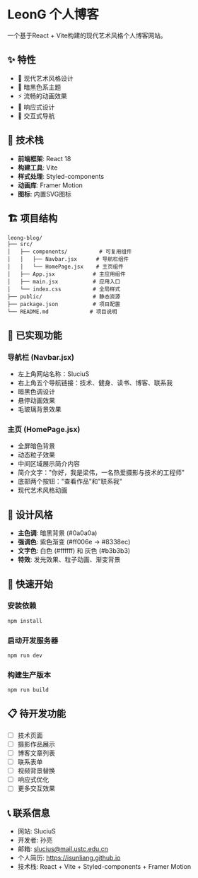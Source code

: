 # LeonG 个人博客

一个基于React + Vite构建的现代艺术风格个人博客网站。

## ✨ 特性

- 🎨 现代艺术风格设计
- 🌙 暗黑色系主题
- ⚡ 流畅的动画效果
- 📱 响应式设计
- 🎯 交互式导航

## 🚀 技术栈

- **前端框架**: React 18
- **构建工具**: Vite
- **样式处理**: Styled-components
- **动画库**: Framer Motion
- **图标**: 内置SVG图标

## 🏗️ 项目结构

```
leong-blog/
├── src/
│   ├── components/          # 可复用组件
│   │   ├── Navbar.jsx      # 导航栏组件
│   │   └── HomePage.jsx    # 主页组件
│   ├── App.jsx            # 主应用组件
│   ├── main.jsx           # 应用入口
│   └── index.css          # 全局样式
├── public/                # 静态资源
├── package.json           # 项目配置
└── README.md             # 项目说明
```

## 🎯 已实现功能

### 导航栏 (Navbar.jsx)
- 左上角网站名称：SluciuS
- 右上角五个导航链接：技术、健身、读书、博客、联系我
- 暗黑色调设计
- 悬停动画效果
- 毛玻璃背景效果

### 主页 (HomePage.jsx)
- 全屏暗色背景
- 动态粒子效果
- 中间区域展示简介内容
- 简介文字："你好，我是梁伟，一名热爱摄影与技术的工程师"
- 底部两个按钮："查看作品"和"联系我"
- 现代艺术风格动画

## 🎨 设计风格

- **主色调**: 暗黑背景 (#0a0a0a)
- **强调色**: 紫色渐变 (#ff006e → #8338ec)
- **文字色**: 白色 (#ffffff) 和 灰色 (#b3b3b3)
- **特效**: 发光效果、粒子动画、渐变背景

## 🚀 快速开始

### 安装依赖
```bash
npm install
```

### 启动开发服务器
```bash
npm run dev
```

### 构建生产版本
```bash
npm run build
```

## 📋 待开发功能

- [ ] 技术页面
- [ ] 摄影作品展示
- [ ] 博客文章列表
- [ ] 联系表单
- [ ] 视频背景替换
- [ ] 响应式优化
- [ ] 更多交互效果

## 📞 联系信息

- 网站: SluciuS
- 开发者: 孙亮
- 邮箱: slucius@mail.ustc.edu.cn
- 个人简历: https://isunliang.github.io
- 技术栈: React + Vite + Styled-components + Framer Motion

